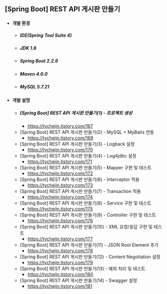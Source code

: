 ## [Spring Boot] REST API 게시판 만들기
- #### 개발 환경
  - ##### IDE(Spring Tool Suite 4) 
  - ##### JDK 1.8
  - ##### Spring Boot 2.2.6
  - ##### Maven 4.0.0
  - ##### MySQL 5.7.21

- #### 개발 설명
  - ##### [Spring Boot] REST API 게시판 만들기(1) - 프로젝트 생성
  	- https://tychejin.tistory.com/167  
  - [Spring Boot] REST API 게시판 만들기(2) - MySQL + MyBatis 연동
  	- https://tychejin.tistory.com/169
  - [Spring Boot] REST API 게시판 만들기(3) - Logback 설정
  	- https://tychejin.tistory.com/170  
  - [Spring Boot] REST API 게시판 만들기(4) - Log4jdbc 설정
  	- https://tychejin.tistory.com/171  
  - [Spring Boot] REST API 게시판 만들기(5) - Mapper 구현 및 테스트
  	- https://tychejin.tistory.com/172  
  - [Spring Boot] REST API 게시판 만들기(6) - Interceptor 적용
  	- https://tychejin.tistory.com/173  
  - [Spring Boot] REST API 게시판 만들기(7) - Transaction 적용
  	- https://tychejin.tistory.com/174  
  - [Spring Boot] REST API 게시판 만들기(8) - Service 구현 및 테스트
  	- https://tychejin.tistory.com/175  
  - [Spring Boot] REST API 게시판 만들기(9) - Controller 구현 및 테스트
  	- https://tychejin.tistory.com/176  
  - [Spring Boot] REST API 게시판 만들기(10) - XML 요청/응답 구현 및 테스트
  	- https://tychejin.tistory.com/177  
  - [Spring Boot] REST API 게시판 만들기(11) - JSON Root Element 추가
  	- https://tychejin.tistory.com/178  
  - [Spring Boot] REST API 게시판 만들기(12) - Content Negotiation 설정
  	- https://tychejin.tistory.com/179  
  - [Spring Boot] REST API 게시판 만들기(13) - 예외 처리 및 테스트
  	- https://tychejin.tistory.com/180
  - [Spring Boot] REST API 게시판 만들기(14) - Swagger 설정
  	- https://tychejin.tistory.com/181
